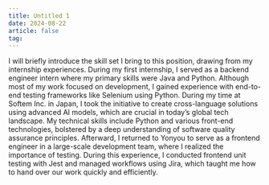 ```yaml
---
title: Untitled 1
date: 2024-08-22
article: false
tag:
---
```


I will briefly introduce the skill set I bring to this position, drawing from my internship experiences. During my first internship, I served as a backend engineer intern where my primary skills were Java and Python. Although most of my work focused on development, I gained experience with end-to-end testing frameworks like Selenium using Python. During my time at Softem Inc. in Japan, I took the initiative to create cross-language solutions using advanced AI models, which are crucial in today’s global tech landscape. My technical skills include Python and various front-end technologies, bolstered by a deep understanding of software quality assurance principles. Afterward, I returned to Yonyou to serve as a frontend engineer in a large-scale development team, where I realized the importance of testing. During this experience, I conducted frontend unit testing with Jest and managed workflows using Jira, which taught me how to hand over our work quickly and efficiently.